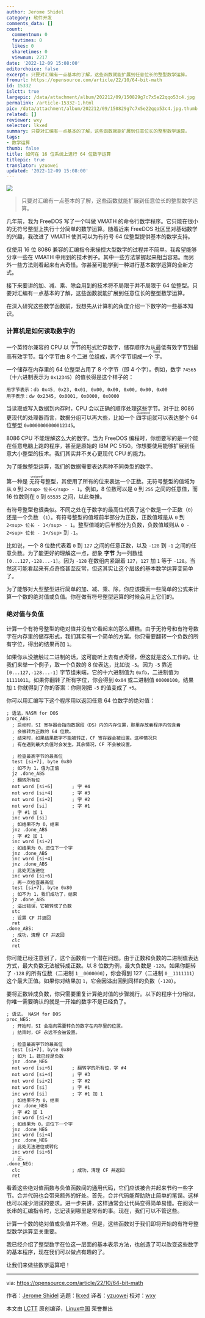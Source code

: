 ```yaml
---
author: Jerome Shidel
category: 软件开发
comments_data: []
count:
  commentnum: 0
  favtimes: 0
  likes: 0
  sharetimes: 0
  viewnum: 2217
date: '2022-12-09 15:08:00'
editorchoice: false
excerpt: 只要对汇编有一点基本的了解，这些函数就能扩展到任意位长的整型数学运算。
fromurl: https://opensource.com/article/22/10/64-bit-math
id: 15332
islctt: true
largepic: /data/attachment/album/202212/09/150829g7c7x5e22qqo53c4.jpg
permalink: /article-15332-1.html
pic: /data/attachment/album/202212/09/150829g7c7x5e22qqo53c4.jpg.thumb.jpg
related: []
reviewer: wxy
selector: lkxed
summary: 只要对汇编有一点基本的了解，这些函数就能扩展到任意位长的整型数学运算。
tags:
- 数学运算
thumb: false
title: 如何在 16 位系统上进行 64 位数学运算
titlepic: true
translator: yzuowei
updated: '2022-12-09 15:08:00'
---
```


![](/data/attachment/album/202212/09/150829g7c7x5e22qqo53c4.jpg)



> 
> 只要对汇编有一点基本的了解，这些函数就能扩展到任意位长的整型数学运算。
> 
> 
> 


几年前，我为 FreeDOS 写了一个叫做 VMATH 的命令行数学程序。它只能在很小的无符号整型上执行十分简单的数学运算。随着近来 FreeDOS 社区里对基础数学的兴趣，我改进了 VMATH 使其可以为有符号 64 位整型提供基本的数学支持。


仅使用 16 位 8086 兼容的汇编指令来操控大型数字的过程并不简单。我希望能够分享一些在 VMATH 中用到的技术例子。其中一些方法掌握起来相当容易。而另外一些方法则看起来有点奇怪。你甚至可能学到一种进行基本数学运算的全新方式。


接下来要讲的加、减、乘、除会用到的技术将不局限于并不局限于 64 位整型。只要对汇编有一点基本的了解，这些函数就能扩展到任意位长的整型数学运算。


在深入研究这些数学函数前，我想先从计算机的角度介绍一下数字的一些基本知识。


### 计算机是如何读取数字的


一个英特尔兼容的 CPU 以<ruby> 字节 <rt>  Byte </rt></ruby>的形式贮存数字，储存顺序为从最低有效字节到最高有效字节。每个字节由 8 个二进<ruby> 位 <rt>  Bit </rt></ruby>组成，两个字节组成一个<ruby> 字 <rt>  Word </rt></ruby>。


一个储存在内存里的 64 位整型占用了 8 个字节（即 4 个字）。例如，数字 `74565`（十六进制表示为 `0x12345`）的值长得是这个样子的：



```
用字节表示：db 0x45, 0x23, 0x01, 0x00, 0x00, 0x00, 0x00, 0x00
用字表示：dw 0x2345, 0x0001, 0x0000, 0x0000

```

当读取或写入数据到内存时，CPU 会以正确的顺序处理这些字节。对于比 8086 更现代的处理器而言，数据分组可以再大些，比如一个<ruby> 四字组 <rt>  Quadword </rt></ruby>就可以表达整个 64 位整型 `0x0000000000012345`。


8086 CPU 不能理解这么大的数字。当为 FreeDOS 编程时，你想要写的是一个能在任意电脑上跑的程序，甚至是原始的 IBM PC 5150。你想要使用能够扩展到任意大小整型的技术。我们其实并不关心更现代 CPU 的能力。


为了能做整型运算，我们的数据需要表达两种不同类型的数字。


第一种是<ruby> 无符号 <rt>  unsigned </rt></ruby>整型，其使用了所有的位来表达一个正数。无符号整型的值域为从 `0` 到 `2<sup> 位长</sup> - 1`。例如，8 位数可以是 `0` 到 `255` 之间的任意值，而 16 位数则在 `0` 到 `65535` 之间，以此类推。


有符号整型也很类似。不同之处在于数字的最高位代表了这个数是一个正数（`0`）还是一个负数 （`1`）。有符号整型的值域前半部分为正数，正数值域是从 `0` 到 `2<sup> 位长 - 1</sup> - 1`。整型值域的后半部分为负数，负数值域则从 `0 - 2<sup> 位长 - 1</sup>` 到 `-1`。


比如说，一个 8 位数代表着 `0` 到 `127` 之间的任意正数，以及 `-128` 到 `-1` 之间的任意负数。为了能更好的理解这一点，想象 **字节** 为一列数组 `[0...127,-128...-1]`。因为 `-128` 在数组内紧跟着 `127`，`127` 加 `1` 等于 `-128`。当然这可能看起来有点奇怪甚至反常，但这其实让这个层级的基本数学运算变简单了。


为了能够对大型整型进行简单的加、减、乘、除，你应该摸索一些简单的公式来计算一个数的绝对值或负值。你在做有符号整型运算的时候会用上它们的。


### 绝对值与负值


计算一个有符号整型的绝对值并没有它看起来的那么糟糕。由于无符号和有符号数字在内存里的储存形式，我们其实有一个简单的方案。你只需要翻转一个负数的所有字位，得出的结果再加 `1`。


如果你从没接触过二进制的话，这可能听上去有点奇怪，但这就是这么工作的。让我们来举一个例子，取一个负数的 8 位表达，比如说 `-5`。因为 `-5` 靠近 `[0...127,-128...-1]` 字节组末端，它的十六进制值为 `0xfb`，二进制值为 `11111011`。如果你翻转了所有字位，你会得到 `0x04` 或二进制值 `00000100`。结果加 `1` 你就得到了你的答案：你刚刚把 `-5` 的值变成了 `+5`。


你可以用汇编写下这个程序用以返回任意 64 位数字的绝对值：



```
; 语法，NASM for DOS
proc_ABS:
  ; 启动时，SI 寄存器会指向数据段（DS）内的内存位置，那里存放着程序内包含着
  ; 会被转为正数的 64 位数。
  ; 结束时，如果结果数字不能被转正，CF 寄存器会被设置。这种情况只
  ; 有在遇到最大负值时会发生。其余情况，CF 不会被设置。
  
  ; 检查最高字节的最高位
  test [si+7], byte 0x80
  ; 如不为 1，值为正值
  jz .done_ABS
  ; 翻转所有位
  not word [si+6]       ; 字 #4
  not word [si+4]       ; 字 #3
  not word [si+2]       ; 字 #2
  not word [si]         ; 字 #1
  ; 字 #1 加 1
  inc word [si]
  ; 如结果不为 0，结束
  jnz .done_ABS
  ; 字 #2 加 1
  inc word [si+2]
  ; 如结果为 0，进位下一个字
  jnz .done_ABS
  inc word [si+4]
  jnz .done_ABS
  ; 此处无法进位
  inc word [si+6]
  ; 再一次检查最高位
  test [si+7], byte 0x80
  ; 如不为 1，我们成功了，结束
  jz .done_ABS
  ; 溢出错误，它被转成了负数
  stc
  ; 设置 CF 并返回
  ret
.done_ABS:
  ; 成功，清理 CF 并返回
  clc
  ret

```

你可能已经注意到了，这个函数有一个潜在问题。由于正数和负数的二进制值表达方式，最大负数无法被转成正数。以 8 位数为例，最大负数是 `-128`。如果你翻转了 `-128` 的所有位数（二进制 `1__0000000`），你会得到 127（二进制 `0__1111111`）这个最大正值。如果你对结果加 `1`，它会因溢出回到同样的负数（`-128`）。


要将正数转成负数，你只需要重复计算绝对值的步骤就行。以下的程序十分相似，你唯一需要确认的就是一开始的数字不是已经负了。



```
; 语法， NASM for DOS
proc_NEG:
  ; 开始时，SI 会指向需要转负的数字在内存里的位置。
  ; 结束时，CF 永远不会被设置。
  
  ; 检查最高字节的最高位
  test [si+7], byte 0x80
  ; 如为 1，数已经是负数
  jnz .done_NEG
  not word [si+6]       ; 翻转字的所有位，字 #4
  not word [si+4]       ; 字 #3
  not word [si+2]       ; 字 #2
  not word [si]         ; 字 #1
  inc word [si]         ; 字 #1 加 1
  ; 如结果不为 0，结束
  jnz .done_NEG
  ; 字 #2 加 1
  inc word [si+2]
  ; 如结果为 0，进位下一个字
  jnz .done_NEG
  inc word [si+4]
  jnz .done_NEG
  ; 此处无法进位或转化
  inc word [si+6]
  ; 正。
.done_NEG:
  clc                   ; 成功，清理 CF 并返回
  ret

```

看着这些绝对值函数与负值函数间的通用代码，它们应该被合并起来节约一些字节。合并代码也会带来额外的好处。首先，合并代码能帮助防止简单的笔误。这样也可以减少测试的要求。进一步来讲，这样通常会让代码变得简单易懂。在阅读一长串的汇编指令时，忘记读到哪里是常有的事。现在，我们可以不管这些。


计算一个数的绝对值或负值并不难。但是，这些函数对于我们即将开始的有符号整型数学运算至关重要。


我已经介绍了整型数字在位这一层面的基本表示方法，也创造了可以改变这些数字的基本程序，现在我们可以做点有趣的了。


让我们来做些数学运算吧！




---


via: <https://opensource.com/article/22/10/64-bit-math>


作者：[Jerome Shidel](https://opensource.com/users/shidel) 选题：[lkxed](https://github.com/lkxed) 译者：[yzuowei](https://github.com/yzuowei) 校对：[wxy](https://github.com/wxy)


本文由 [LCTT](https://github.com/LCTT/TranslateProject) 原创编译，[Linux中国](https://linux.cn/) 荣誉推出